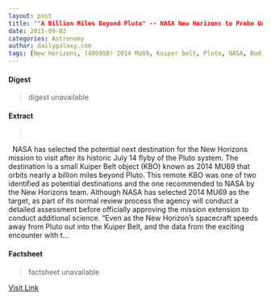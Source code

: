 ```yaml
---
layout: post
title: ""A Billion Miles Beyond Pluto" -- NASA New Horizons to Probe Unexplored Kuiper Belt Objects"
date: 2015-09-02
categories: Astronomy
author: dailygalaxy.com
tags: [New Horizons, (486958) 2014 MU69, Kuiper belt, Pluto, NASA, Bodies of the Solar System, Aerospace engineering, Aerospace, Space exploration, Spaceflight technologies, Planetary science, Spacecraft, Flight, Outer space, Astronomy, Spaceflight, Space science, Solar System, Astronautics]
---
```



#### Digest
>digest unavailable

#### Extract
>       NASA has selected the potential next destination for the New Horizons mission to visit after its historic July 14 flyby of the Pluto system. The destination is a small Kuiper Belt object (KBO) known as 2014 MU69 that orbits nearly a billion miles beyond Pluto. This remote KBO was one of two identified as potential destinations and the one recommended to NASA by the New Horizons team. Although NASA has selected 2014 MU69 as the target, as part of its normal review process the agency will conduct a detailed assessment before officially approving the mission extension to conduct additional science. “Even as the New Horizon’s spacecraft speeds away from Pluto out into the Kuiper Belt, and the data from the exciting encounter with t...

#### Factsheet
>factsheet unavailable

[Visit Link](http://www.dailygalaxy.com/my_weblog/2015/08/a-billion-miles-beyond-pluto-nasa-new-horizons-to-probe-unexplored-kuiper-belt-objects.html)


